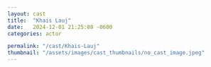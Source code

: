 ```yaml
---
layout: cast
title:  "Khais Lauj"
date:   2024-12-01 21:25:08 -0600
categories: actor

permalink: "/cast/Khais-Lauj"
thumbnail: "/assets/images/cast_thumbnails/no_cast_image.jpeg"
---
```

